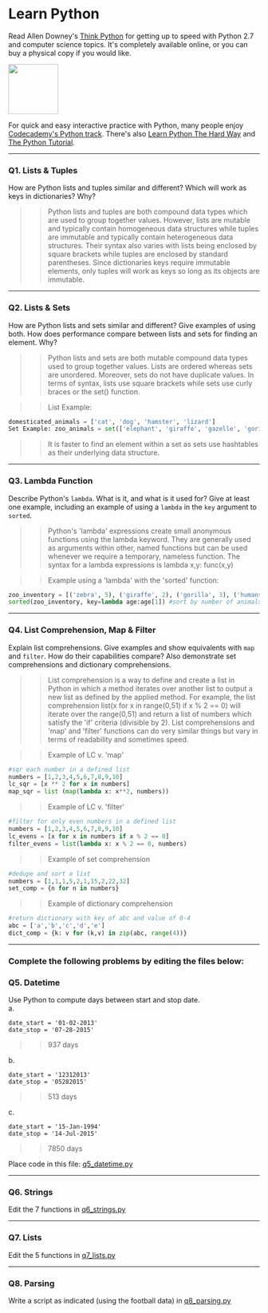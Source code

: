 # Learn Python

Read Allen Downey's [Think Python](http://www.greenteapress.com/thinkpython/) for getting up to speed with Python 2.7 and computer science topics. It's completely available online, or you can buy a physical copy if you would like.

<a href="http://www.greenteapress.com/thinkpython/"><img src="img/think_python.png" style="width: 100px;" target="_blank"></a>

For quick and easy interactive practice with Python, many people enjoy [Codecademy's Python track](http://www.codecademy.com/en/tracks/python). There's also [Learn Python The Hard Way](http://learnpythonthehardway.org/book/) and [The Python Tutorial](https://docs.python.org/2/tutorial/).

---

### Q1. Lists &amp; Tuples

How are Python lists and tuples similar and different? Which will work as keys in dictionaries? Why?

 >> Python lists and tuples are both compound data types which are used to group together values. However, lists are mutable and typically contain homogeneous data structures while tuples are immutable and typically contain heterogeneous data structures. Their syntax also varies with lists being enclosed by square brackets while tuples are enclosed by standard parentheses.  Since dictionaries keys require immutable elements, only tuples will work as keys so long as its objects are immutable.

---

### Q2. Lists &amp; Sets

How are Python lists and sets similar and different? Give examples of using both. How does performance compare between lists and sets for finding an element. Why?

>> Python lists and sets are both mutable compound data types used to group together values.  Lists are ordered whereas sets are unordered.  Moreover, sets do not have duplicate values. In terms of syntax, lists use square brackets while sets use curly braces or the set() function.

>>List Example: 
```python
domesticated_animals = ['cat', 'dog', 'hamster', 'lizard']
Set Example: zoo_animals = set(['elephant', 'giraffe', 'gazelle', 'gorilla'])
```
>>It is faster to find an element within a set as sets use hashtables as their underlying data structure.

---

### Q3. Lambda Function

Describe Python's `lambda`. What is it, and what is it used for? Give at least one example, including an example of using a `lambda` in the `key` argument to `sorted`.

>> Python's 'lambda' expressions create small anonymous functions using the lambda keyword.  They are generally used as arguments within other, named functions but can be used whenever we require a temporary, nameless function. The syntax for a lambda expressions is lambda x,y: func(x,y)

>>Example using a 'lambda' with the 'sorted' function:
```python
zoo_inventory = [('zebra', 5), ('giraffe', 2), ('gorilla', 3), ('humans', 800)]
sorted(zoo_inventory, key=lambda age:age[1]) #sort by number of animals
```

---

### Q4. List Comprehension, Map &amp; Filter

Explain list comprehensions. Give examples and show equivalents with `map` and `filter`. How do their capabilities compare? Also demonstrate set comprehensions and dictionary comprehensions.

>> List comprehension is a way to define and create a list in Python in which a method iterates over another list to output a new list as defined by the applied method.  For example, the list comprehension list(x for x in range(0,51) if x % 2 == 0) will iterate over the range(0,51) and return a list of numbers which satisfy the 'if' criteria (divisible by 2).  List comprehensions and 'map' and 'filter' functions can do very similar things but vary in terms of readability and sometimes speed.

>> Example of LC v. 'map'
```python
#sqr each number in a defined list
numbers = [1,2,3,4,5,6,7,8,9,10]
lc_sqr = [x ** 2 for x in numbers]
map_sqr = list (map(lambda x: x**2, numbers))
```

>> Example of LC v. 'filter'
```python
#filter for only even numbers in a defined list
numbers = [1,2,3,4,5,6,7,8,9,10]
lc_evens = [x for x in numbers if x % 2 == 0]
filter_evens = list(lambda x: x % 2 == 0, numbers)
```
>> Example of set comprehension
```python
#dedupe and sort a list
numbers = [1,1,1,5,2,1,15,2,22,32]
set_comp = {n for n in numbers}
```
>> Example of dictionary comprehension
```python
#return dictionary with key of abc and value of 0-4
abc = ['a','b','c','d','e']
dict_comp = {k: v for (k,v) in zip(abc, range(4))}
```

---

### Complete the following problems by editing the files below:

### Q5. Datetime
Use Python to compute days between start and stop date.   
a.  

```
date_start = '01-02-2013'    
date_stop = '07-28-2015'
```

>> 937 days

b.  
```
date_start = '12312013'  
date_stop = '05282015'  
```

>> 513 days

c.  
```
date_start = '15-Jan-1994'      
date_stop = '14-Jul-2015'  
```

>> 7850 days

Place code in this file: [q5_datetime.py](python/q5_datetime.py)

---

### Q6. Strings
Edit the 7 functions in [q6_strings.py](python/q6_strings.py)

---

### Q7. Lists
Edit the 5 functions in [q7_lists.py](python/q7_lists.py)

---

### Q8. Parsing
Write a script as indicated (using the football data) in [q8_parsing.py](python/q8_parsing.py)





